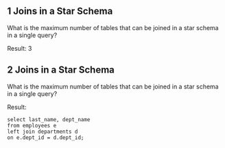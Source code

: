 ## 1 Joins in a Star Schema
What is the maximum number of tables that can be joined in a star schema in a single query?

Result: 3

## 2 Joins in a Star Schema
What is the maximum number of tables that can be joined in a star schema in a single query?

Result:

    select last_name, dept_name
    from employees e
    left join departments d
    on e.dept_id = d.dept_id;